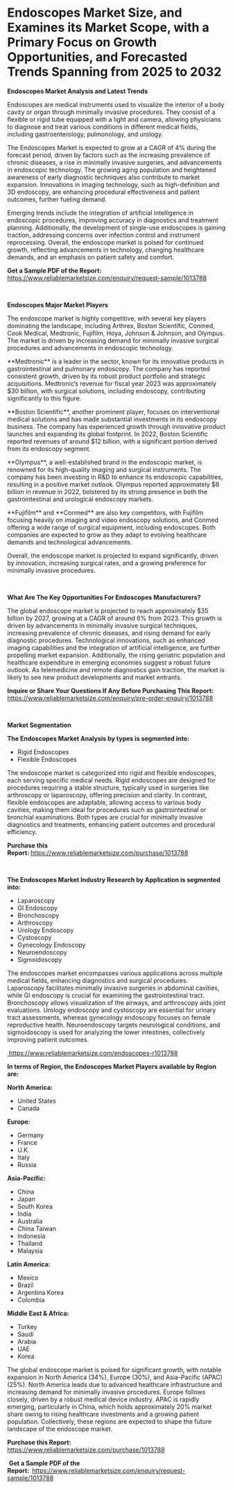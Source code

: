 <p><h1>Endoscopes Market Size, and Examines its Market Scope, with a Primary Focus on Growth Opportunities, and Forecasted Trends Spanning from 2025 to 2032</h1></p><p><strong>Endoscopes Market Analysis and Latest Trends</strong></p>
<p><p>Endoscopes are medical instruments used to visualize the interior of a body cavity or organ through minimally invasive procedures. They consist of a flexible or rigid tube equipped with a light and camera, allowing physicians to diagnose and treat various conditions in different medical fields, including gastroenterology, pulmonology, and urology.</p><p>The Endoscopes Market is expected to grow at a CAGR of 4% during the forecast period, driven by factors such as the increasing prevalence of chronic diseases, a rise in minimally invasive surgeries, and advancements in endoscopic technology. The growing aging population and heightened awareness of early diagnostic techniques also contribute to market expansion. Innovations in imaging technology, such as high-definition and 3D endoscopy, are enhancing procedural effectiveness and patient outcomes, further fueling demand.</p><p>Emerging trends include the integration of artificial intelligence in endoscopic procedures, improving accuracy in diagnostics and treatment planning. Additionally, the development of single-use endoscopes is gaining traction, addressing concerns over infection control and instrument reprocessing. Overall, the endoscope market is poised for continued growth, reflecting advancements in technology, changing healthcare demands, and an emphasis on patient safety and comfort.</p></p>
<p><strong>Get a Sample PDF of the Report:&nbsp;</strong> <a href="https://www.reliablemarketsize.com/enquiry/request-sample/1013788?utm_campaign=2452&utm_medium=2&utm_source=Github&utm_content=ia&utm_term=13042025&utm_id=endoscopes">https://www.reliablemarketsize.com/enquiry/request-sample/1013788</a></p>
<p>&nbsp;</p>
<p><strong>Endoscopes Major Market Players</strong></p>
<p><p>The endoscope market is highly competitive, with several key players dominating the landscape, including Arthrex, Boston Scientific, Conmed, Cook Medical, Medtronic, Fujifilm, Hoya, Johnson & Johnson, and Olympus. The market is driven by increasing demand for minimally invasive surgical procedures and advancements in endoscopic technology.</p><p>**Medtronic** is a leader in the sector, known for its innovative products in gastrointestinal and pulmonary endoscopy. The company has reported consistent growth, driven by its robust product portfolio and strategic acquisitions. Medtronic’s revenue for fiscal year 2023 was approximately $30 billion, with surgical solutions, including endoscopy, contributing significantly to this figure.</p><p>**Boston Scientific**, another prominent player, focuses on interventional medical solutions and has made substantial investments in its endoscopy business. The company has experienced growth through innovative product launches and expanding its global footprint. In 2022, Boston Scientific reported revenues of around $12 billion, with a significant portion derived from its endoscopy segment.</p><p>**Olympus**, a well-established brand in the endoscopic market, is renowned for its high-quality imaging and surgical instruments. The company has been investing in R&D to enhance its endoscopic capabilities, resulting in a positive market outlook. Olympus reported approximately $8 billion in revenue in 2022, bolstered by its strong presence in both the gastrointestinal and urological endoscopy markets.</p><p>**Fujifilm** and **Conmed** are also key competitors, with Fujifilm focusing heavily on imaging and video endoscopy solutions, and Conmed offering a wide range of surgical equipment, including endoscopes. Both companies are expected to grow as they adapt to evolving healthcare demands and technological advancements.</p><p>Overall, the endoscope market is projected to expand significantly, driven by innovation, increasing surgical rates, and a growing preference for minimally invasive procedures.</p></p>
<p>&nbsp;</p>
<p><strong>What Are The Key Opportunities For Endoscopes Manufacturers?</strong></p>
<p><p>The global endoscope market is projected to reach approximately $35 billion by 2027, growing at a CAGR of around 6% from 2023. This growth is driven by advancements in minimally invasive surgical techniques, increasing prevalence of chronic diseases, and rising demand for early diagnostic procedures. Technological innovations, such as enhanced imaging capabilities and the integration of artificial intelligence, are further propelling market expansion. Additionally, the rising geriatric population and healthcare expenditure in emerging economies suggest a robust future outlook. As telemedicine and remote diagnostics gain traction, the market is likely to see new product developments and market entrants.</p></p>
<p><strong>Inquire or Share Your Questions If Any Before Purchasing This Report:</strong> <a href="https://www.reliablemarketsize.com/enquiry/pre-order-enquiry/1013788?utm_campaign=2452&utm_medium=2&utm_source=Github&utm_content=ia&utm_term=13042025&utm_id=endoscopes">https://www.reliablemarketsize.com/enquiry/pre-order-enquiry/1013788</a></p>
<p>&nbsp;</p>
<p><strong>Market Segmentation</strong></p>
<p><strong>The Endoscopes Market Analysis by types is segmented into:</strong></p>
<p><ul><li>Rigid Endoscopes</li><li>Flexible Endoscopes</li></ul></p>
<p><p>The endoscope market is categorized into rigid and flexible endoscopes, each serving specific medical needs. Rigid endoscopes are designed for procedures requiring a stable structure, typically used in surgeries like arthroscopy or laparoscopy, offering precision and clarity. In contrast, flexible endoscopes are adaptable, allowing access to various body cavities, making them ideal for procedures such as gastrointestinal or bronchial examinations. Both types are crucial for minimally invasive diagnostics and treatments, enhancing patient outcomes and procedural efficiency.</p></p>
<p><strong>Purchase this Report:&nbsp;</strong><a href="https://www.reliablemarketsize.com/purchase/1013788?utm_campaign=2452&utm_medium=2&utm_source=Github&utm_content=ia&utm_term=13042025&utm_id=endoscopes">https://www.reliablemarketsize.com/purchase/1013788</a></p>
<p>&nbsp;</p>
<p><strong>The Endoscopes Market Industry Research by Application is segmented into:</strong></p>
<p><ul><li>Laparoscopy</li><li>GI Endoscopy</li><li>Bronchoscopy</li><li>Arthroscopy</li><li>Urology Endoscopy</li><li>Cystoscopy</li><li>Gynecology Endoscopy</li><li>Neuroendoscopy</li><li>Sigmoidoscopy</li></ul></p>
<p><p>The endoscopes market encompasses various applications across multiple medical fields, enhancing diagnostics and surgical procedures. Laparoscopy facilitates minimally invasive surgeries in abdominal cavities, while GI endoscopy is crucial for examining the gastrointestinal tract. Bronchoscopy allows visualization of the airways, and arthroscopy aids joint evaluations. Urology endoscopy and cystoscopy are essential for urinary tract assessments, whereas gynecology endoscopy focuses on female reproductive health. Neuroendoscopy targets neurological conditions, and sigmoidoscopy is used for analyzing the lower intestines, collectively improving patient outcomes.</p></p>
<p><a href="https://www.reliablemarketsize.com/endoscopes-r1013788?utm_campaign=2452&utm_medium=2&utm_source=Github&utm_content=ia&utm_term=13042025&utm_id=endoscopes">&nbsp;https://www.reliablemarketsize.com/endoscopes-r1013788</a></p>
<p><strong>In terms of Region, the Endoscopes Market Players available by Region are:</strong></p>
<p>
    <p> <strong> North America: </strong>
        <ul>
            <li>United States</li>
            <li>Canada</li>
        </ul>
        </p> 
    <p> <strong> Europe: </strong>
        <ul>
            <li>Germany</li>
            <li>France</li>
            <li>U.K.</li>
            <li>Italy</li>
            <li>Russia</li>
        </ul>
        </p> 
    <p> <strong> Asia-Pacific: </strong>
        <ul>
            <li>China</li>
            <li>Japan</li>
            <li>South Korea</li>
            <li>India</li>
            <li>Australia</li>
            <li>China Taiwan</li>
            <li>Indonesia</li>
            <li>Thailand</li>
            <li>Malaysia</li>
        </ul>
        </p> 
    <p> <strong> Latin America: </strong>
        <ul>
            <li>Mexico</li>
            <li>Brazil</li>
            <li>Argentina Korea</li>
            <li>Colombia</li>
        </ul>
        </p> 
    <p> <strong> Middle East & Africa: </strong>
        <ul>
            <li>Turkey</li>
            <li>Saudi</li>
            <li>Arabia</li>
            <li>UAE</li>
            <li>Korea</li>
        </ul>
    </p>
    </p>
<p><p>The global endoscope market is poised for significant growth, with notable expansion in North America (34%), Europe (30%), and Asia-Pacific (APAC) (25%). North America leads due to advanced healthcare infrastructure and increasing demand for minimally invasive procedures. Europe follows closely, driven by a robust medical device industry. APAC is rapidly emerging, particularly in China, which holds approximately 20% market share owing to rising healthcare investments and a growing patient population. Collectively, these regions are expected to shape the future landscape of the endoscope market.</p></p>
<p><strong>Purchase this Report: </strong><a href="https://www.reliablemarketsize.com/purchase/1013788?utm_campaign=2452&utm_medium=2&utm_source=Github&utm_content=ia&utm_term=13042025&utm_id=endoscopes">https://www.reliablemarketsize.com/purchase/1013788</a></p>
<p>&nbsp;<strong>Get a Sample PDF of the Report:&nbsp;&nbsp;</strong><a href="https://www.reliablemarketsize.com/enquiry/request-sample/1013788?utm_campaign=2452&utm_medium=2&utm_source=Github&utm_content=ia&utm_term=13042025&utm_id=endoscopes">https://www.reliablemarketsize.com/enquiry/request-sample/1013788</a></p>
<p><strong></strong></p>
<p><p></p><p></p><p></p></p>